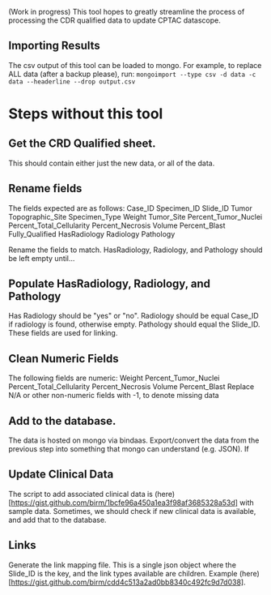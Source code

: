 (Work in progress)
This tool hopes to greatly streamline the process of processing the CDR qualified data to update CPTAC datascope.

## Importing Results
The csv output of this tool can be loaded to mongo.
For example, to replace ALL data (after a backup please), run:
`mongoimport --type csv -d data -c data --headerline --drop output.csv`

# Steps without this tool

## Get the CRD Qualified sheet.
This should contain either just the new data, or all of the data.

## Rename fields
The fields expected are as follows:
Case_ID	Specimen_ID	Slide_ID	Tumor	Topographic_Site	Specimen_Type	Weight	Tumor_Site	Percent_Tumor_Nuclei	Percent_Total_Cellularity	Percent_Necrosis	Volume	Percent_Blast	Fully_Qualified	HasRadiology	Radiology	Pathology									

Rename the fields to match.
HasRadiology, Radiology, and Pathology should be left empty until...

## Populate HasRadiology, Radiology, and Pathology
Has Radiology should be "yes" or "no". Radiology should be equal Case_ID if radiology is found, otherwise empty. Pathology should equal the Slide_ID. These fields are used for linking.

## Clean Numeric Fields
The following fields are numeric:
 Weight Percent_Tumor_Nuclei	Percent_Total_Cellularity	Percent_Necrosis	Volume	 Percent_Blast
Replace N/A or other non-numeric fields with -1, to denote missing data

## Add to the database.
The data is hosted on mongo via bindaas. Export/convert the data from the previous step into something that mongo can understand (e.g. JSON). If

## Update Clinical Data
The script to add associated clinical data is (here)[https://gist.github.com/birm/1bcfe96a450a1ea3f98af3685328a53d] with sample data. Sometimes, we should check if new clinical data is available, and add that to the database.

## Links
Generate the link mapping file. This is a single json object where the Slide_ID is the key, and the link types available are children. Example (here)[https://gist.github.com/birm/cdd4c513a2ad0bb8340c492fc9d7d038].
